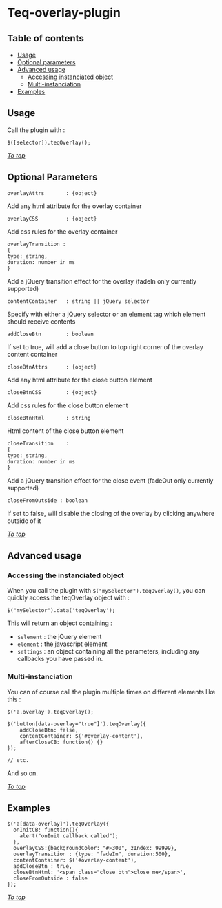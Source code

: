 Teq-overlay-plugin
==================

Table of contents
------------------

* [Usage](#usage)
* [Optional parameters](#optional-params)
* [Advanced usage](#advanced-usage)
	* [Accessing instanciated object](#accessing-the-instanciated-object)
	* [Multi-instanciation](#multi-instanciation)
* [Examples](#examples)

Usage 
------------------

Call the plugin with :

	$([selector]).teqOverlay();


[*To top*](#table-of-contents)

Optional Parameters
-------------------

	overlayAttrs       : {object}
Add any html attribute for the overlay container 

	overlayCSS         : {object}
Add css rules for the overlay container

	overlayTransition :
	{
	type: string, 
	duration: number in ms
	}
Add a jQuery transition effect for the overlay (fadeIn only currently supported)

	contentContainer   : string || jQuery selector
Specify with either a jQuery selector or an element tag which element should receive contents

	addCloseBtn        : boolean
If set to true, will add a close button to top right corner of the overlay content container

	closeBtnAttrs      : {object}
Add any html attribute for the close button element

	closeBtnCSS        : {object}
Add css rules for the close button element

	closeBtnHtml       : string
Html content of the close button element

	closeTransition    : 
	{	
	type: string, 
	duration: number in ms
	}
Add a jQuery transition effect for the close event (fadeOut only currently supported)

	closeFromOutside : boolean
If set to false, will disable the closing of the overlay by clicking anywhere outside of it

[*To top*](#table-of-contents)

Advanced usage
------------------
### Accessing the instanciated object

When you call the plugin with `$("mySelector").teqOverlay()`, you can quickly access the teqOverlay object with :

	$("mySelector").data('teqOverlay');

This will return an object containing :

* `$element` : the jQuery element
* `element`  : the javascript element 
* `settings` : an object containing all the parameters, including any callbacks you have passed in.

### Multi-instanciation

You can of course call the plugin multiple times on different elements like this :

	$('a.overlay').teqOverlay();

	$('button[data-overlay="true"]').teqOverlay({
		addCloseBtn: false,
		contentContainer: $('#overlay-content'),
		afterCloseCB: function() {}
	});

	// etc.

And so on. 

[*To top*](#table-of-contents)

Examples
-------------------

    $('a[data-overlay]').teqOverlay({
      onInitCB: function(){
        alert("onInit callback called");
      },
      overlayCSS:{backgroundColor: "#F300", zIndex: 99999},
      overlayTransition : {type: "fadeIn", duration:500},
      contentContainer: $('#overlay-content'),
      addCloseBtn : true,
      closeBtnHtml: '<span class="close btn">close me</span>',
      closeFromOutside : false
    });

[*To top*](#table-of-contents)
